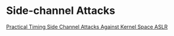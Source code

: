 # Side-channel Attacks

[Practical Timing Side Channel Attacks Against Kernel Space ASLR](https://www.ieee-security.org/TC/SP2013/papers/4977a191.pdf)

